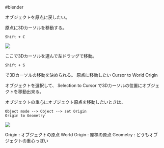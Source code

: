 #blender 


オブジェクトを原点に戻したい。

原点に3Dカーソルを移動する。
```
Shift + C
```
![](image-km2tuoi8.png)

ここで3Dカーソルを選んで左ドラッグで移動。

```
Shift + S
```
で3Dカーソルの移動を決められる。
原点に移動したい Cursor to World Origin

オブジェクトを選択して、
Selection to Cursor で3Dカーソルの位置にオブジェクトを移動出来る。

オブジェクトの重心にオブジェクト原点を移動したいときは、
```
Object mode --> Object --> set Origin
Origin to Geometry

```

![](image-km2u5h6m.png)


Origin : オブジェクトの原点
World Origin : 座標の原点
Geometry : どうもオブジェクトの重心っぽい

